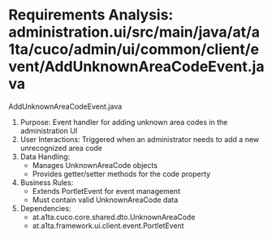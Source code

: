 # Requirements Analysis: administration.ui/src/main/java/at/a1ta/cuco/admin/ui/common/client/event/AddUnknownAreaCodeEvent.java

AddUnknownAreaCodeEvent.java
1. Purpose: Event handler for adding unknown area codes in the administration UI
2. User Interactions: Triggered when an administrator needs to add a new unrecognized area code
3. Data Handling:
   - Manages UnknownAreaCode objects
   - Provides getter/setter methods for the code property
4. Business Rules:
   - Extends PortletEvent for event management
   - Must contain valid UnknownAreaCode data
5. Dependencies:
   - at.a1ta.cuco.core.shared.dto.UnknownAreaCode
   - at.a1ta.framework.ui.client.event.PortletEvent